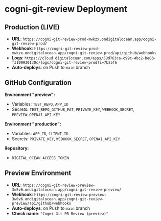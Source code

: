 # cogni-git-review Deployment

## Production (LIVE)
- **URL**: `https://cogni-git-review-prod-mwkzx.ondigitalocean.app/cogni-git-review-prod/`
- **Webhook**: `https://cogni-git-review-prod-mwkzx.ondigitalocean.app/cogni-git-review-prod/api/github/webhooks`
- **Logs**: `https://cloud.digitalocean.com/apps/58d763ca-c99c-4bc2-be03-f3109930130c/logs/cogni-git-review-prod?i=7b25f6`
- **Auto-deploys**: on Push to `main` branch



## GitHub Configuration

**Environment "preview":**
- Variables: `TEST_REPO`, `APP_ID` 
- Secrets: `TEST_REPO_GITHUB_PAT`, `PRIVATE_KEY`, `WEBHOOK_SECRET`, `PREVIEW_OPENAI_API_KEY`

**Environment "production":**
- Variables: `APP_ID`, `CLIENT_ID`
- Secrets: `PRIVATE_KEY`, `WEBHOOK_SECRET`, `OPENAI_API_KEY`

**Repository:**
- `DIGITAL_OCEAN_ACCESS_TOKEN`

## Preview Environment  
- **URL**: `https://cogni-git-review-preview-3w8v6.ondigitalocean.app/cogni-git-review-preview/`
- **Webhook**: `https://cogni-git-review-preview-3w8v6.ondigitalocean.app/cogni-git-review-preview/api/github/webhooks`
- **Auto-deploys**: on Push to `main` branch
- **Check name**: `"Cogni Git PR Review (preview)"`

